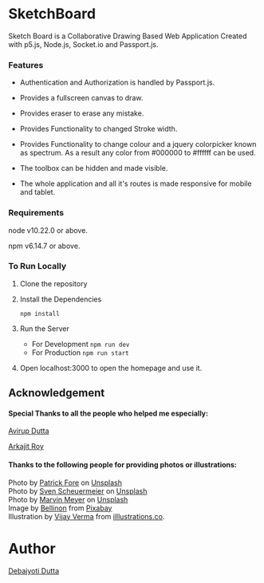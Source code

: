 # SketchBoard

Sketch Board is a Collaborative Drawing Based Web Application Created with p5.js, Node.js, Socket.io and Passport.js.

### Features

* Authentication and Authorization is handled by Passport.js.

* Provides a fullscreen canvas to draw.

* Provides eraser to erase any mistake.

* Provides Functionality to changed Stroke width.

* Provides Functionality to change colour and a jquery colorpicker known as spectrum. As a result any color from #000000 to #ffffff can be used.

* The toolbox can be hidden and made visible.

* The whole application and all it's routes is made responsive for mobile and tablet.

### Requirements

node v10.22.0 or above.

npm v6.14.7 or above.

### To Run Locally

1. Clone the repository

2. Install the Dependencies

   `npm install`

3. Run the Server
   * For Development
      `npm run dev`
   * For Production
     `npm run start` 

4. Open localhost:3000 to open the homepage and use it.

## Acknowledgement

#### Special Thanks to all the people who helped me especially:

[Avirup Dutta](https://github.com/avirupdutta)

[Arkajit Roy](https://github.com/arkajitroy)

#### Thanks to the following people for providing photos or illustrations:

<span>Photo by <a href="https://unsplash.com/@patrickian4?utm_source=unsplash&amp;utm_medium=referral&amp;utm_content=creditCopyText">Patrick Fore</a> on <a href="https://unsplash.com/?utm_source=unsplash&amp;utm_medium=referral&amp;utm_content=creditCopyText">Unsplash</a></span>
<br>
<span>Photo by <a href="https://unsplash.com/@sveninho?utm_source=unsplash&amp;utm_medium=referral&amp;utm_content=creditCopyText">Sven Scheuermeier</a> on <a href="https://unsplash.com/?utm_source=unsplash&amp;utm_medium=referral&amp;utm_content=creditCopyText">Unsplash</a></span>
<br>
<span>Photo by <a href="https://unsplash.com/@marvelous?utm_source=unsplash&amp;utm_medium=referral&amp;utm_content=creditCopyText">Marvin Meyer</a> on <a href="https://unsplash.com/?utm_source=unsplash&amp;utm_medium=referral&amp;utm_content=creditCopyText">Unsplash</a></span>
<br>
Image by <a href="https://pixabay.com/users/Bellinon-2931390/?utm_source=link-attribution&amp;utm_medium=referral&amp;utm_campaign=image&amp;utm_content=4087984">Bellinon</a> from <a href="https://pixabay.com/?utm_source=link-attribution&amp;utm_medium=referral&amp;utm_campaign=image&amp;utm_content=4087984">Pixabay</a>
<br>
<span>Illustration by <a href="https://vijayverma.co/">Vijay Verma</a> from <a href="https://illlustrations.co/"> illlustrations.co</a>.</span>

# Author

[Debajyoti Dutta](https://github.com/DeboDevelop)